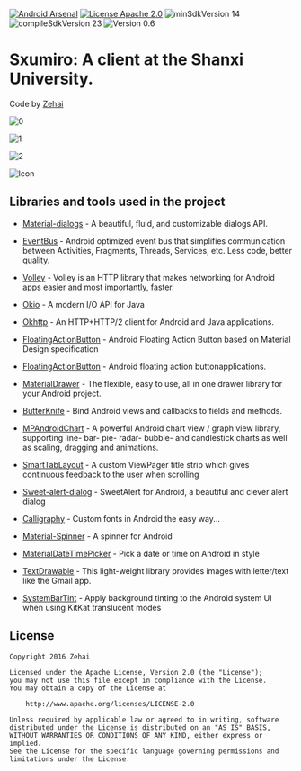 [![Android Arsenal](https://img.shields.io/badge/Android%20Arsenal-Sxumiro-green.svg?style=true)](https://android-arsenal.com/details/3/3855)
[![License Apache 2.0](https://img.shields.io/badge/License-Apache%202.0-blue.svg?style=true)](http://www.apache.org/licenses/LICENSE-2.0)
![minSdkVersion 14](https://img.shields.io/badge/minSdkVersion-14-red.svg?style=true)
![compileSdkVersion 23](https://img.shields.io/badge/compileSdkVersion-23-yellow.svg?style=true)
![Version 0.6](https://img.shields.io/badge/Version-0.6-yellow.svg?style=true)
# Sxumiro: A client at the Shanxi University. 

Code by [Zehai](https://github.com/niuzehai)


![0](/IMG/0.png)

![1](/IMG/1.png)

![2](/IMG/2.png)

![Icon](/IMG/logo.png)

## Libraries and tools used in the project

* [Material-dialogs](https://github.com/afollestad/material-dialogs) - A beautiful, fluid, and customizable dialogs API.

* [EventBus](https://github.com/greenrobot/EventBus) - Android optimized event bus that simplifies communication between Activities, Fragments, Threads, Services, etc. Less code, better quality.

* [Volley](https://android.googlesource.com/platform/frameworks/volley/) - Volley is an HTTP library that makes networking for Android apps easier and most importantly, faster.

* [Okio](https://github.com/square/okio) - A modern I/O API for Java

* [Okhttp](https://github.com/square/okhttp) - An HTTP+HTTP/2 client for Android and Java applications.

* [FloatingActionButton](https://github.com/Clans/FloatingActionButton) - Android Floating Action Button based on Material Design specification


* [FloatingActionButton](https://github.com/makovkastar/FloatingActionButton) - Android floating action buttonapplications.

* [MaterialDrawer](https://github.com/mikepenz/MaterialDrawer) - The flexible, easy to use, all in one drawer library for your Android project.

* [ButterKnife](https://github.com/JakeWharton/butterknife) - Bind Android views and callbacks to fields and methods. 

* [MPAndroidChart](https://github.com/PhilJay/MPAndroidChart) - A powerful Android chart view / graph view library, supporting line- bar- pie- radar- bubble- and candlestick charts as well as scaling, dragging and animations.

* [SmartTabLayout](https://github.com/ogaclejapan/SmartTabLayout) - A custom ViewPager title strip which gives continuous feedback to the user when scrolling

* [Sweet-alert-dialog](https://github.com/pedant/sweet-alert-dialog) - SweetAlert for Android, a beautiful and clever alert dialog

* [Calligraphy](https://github.com/chrisjenx/Calligraphy) - Custom fonts in Android the easy way...

* [Material-Spinner](https://github.com/jaredrummler/Material-Spinner) - A spinner for Android

* [MaterialDateTimePicker](https://github.com/wdullaer/MaterialDateTimePicker) - Pick a date or time on Android in style

* [TextDrawable](https://github.com/amulyakhare/TextDrawable) - This light-weight library provides images with letter/text like the Gmail app. 

* [SystemBarTint](https://github.com/jgilfelt/SystemBarTint) - Apply background tinting to the Android system UI when using KitKat translucent modes



## License

    Copyright 2016 Zehai

    Licensed under the Apache License, Version 2.0 (the "License");
    you may not use this file except in compliance with the License.
    You may obtain a copy of the License at

        http://www.apache.org/licenses/LICENSE-2.0

    Unless required by applicable law or agreed to in writing, software
    distributed under the License is distributed on an "AS IS" BASIS,
    WITHOUT WARRANTIES OR CONDITIONS OF ANY KIND, either express or implied.
    See the License for the specific language governing permissions and
    limitations under the License.
